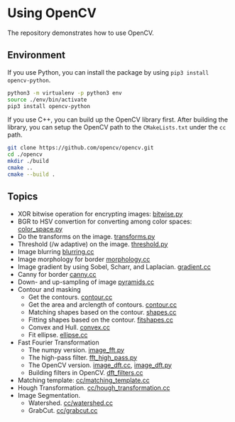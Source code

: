 # Using OpenCV 

The repository demonstrates how to use OpenCV.

## Environment

If you use Python, you can install the package by using `pip3 install opencv-python`.

```sh
python3 -m virtualenv -p python3 env
source ./env/bin/activate
pip3 install opencv-python
```

If you use C++, you can build up the OpenCV library first. After building the library, you can setup the OpenCV path to the `CMakeLists.txt` under the `cc` path.

```sh
git clone https://github.com/opencv/opencv.git
cd ./opencv
mkdir ./build
cmake ..
cmake --build .
```

## Topics

- XOR bitwise operation for encrypting images: [bitwise.py](py/bitwise.py)
- BGR to HSV convertion for converting among color spaces: [color_space.py](py/color_space.py)
- Do the transforms on the image. [transforms.py](py/transforms.py)
- Threshold (/w adaptive) on the image. [threshold.py](py/threshold.py)
- Image blurring [blurring.cc](cc/blurring.cc)
- Image morphology for border [morphology.cc](cc/morphology.cc)
- Image gradient by using Sobel, Scharr, and Laplacian. [gradient.cc](cc/gradient.cc)
- Canny for border [canny.cc](cc/canny.cc)
- Down- and up-sampling of image [pyramids.cc](cc/pyramids.cc)
- Contour and masking 
  - Get the contours. [contour.cc](cc/contour.cc)
  - Get the area and arclength of contours. [contour.cc](cc/contour.cc)
  - Matching shapes based on the contour. [shapes.cc](cc/shapes.cc)
  - Fitting shapes based on the contour. [fitshapes.cc](cc/fitshapes.cc)
  - Convex and Hull. [convex.cc](cc/convex.cc)
  - Fit ellipse. [ellipse.cc](cc/ellipse.cc)
- Fast Fourier Transformation
  - The numpy version. [image_fft.py](py/image_fft.py)
  - The high-pass filter. [fft_high_pass.py](py/fft_high_pass.py)
  - The OpenCV version. [image_dft.cc](cc/image_dft.cc), [image_dft.py](py/image_dft.py)
  - Building filters in OpenCV. [dft_filters.cc](cc/dft_filters.cc)
- Matching template: [cc/matching_template.cc](cc/matching_template.cc)
- Hough Transformation. [cc/hough_transformation.cc](cc/hough_transformation.cc)
- Image Segmentation.
  - Watershed. [cc/watershed.cc](cc/watershed.cc)
  - GrabCut. [cc/grabcut.cc](cc/grabcut.cc)